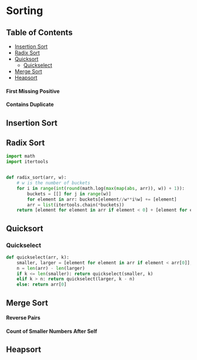# Sorting

## Table of Contents

- [Insertion Sort](#insertion-sort)
- [Radix Sort](#radix-sort)
- [Quicksort](#quicksort)
    - [Quickselect](#quickselect)
- [Merge Sort](#merge-sort)
- [Heapsort](#heapsort)

#### First Missing Positive

#### Contains Duplicate

## Insertion Sort

## Radix Sort

```python
import math
import itertools


def radix_sort(arr, w):
    # w is the number of buckets
    for i in range(int(round(math.log(max(map(abs, arr)), w)) + 1)):
        buckets = [[] for j in range(w)]
        for element in arr: buckets[element//w**i%w] += [element]
        arr = list(itertools.chain(*buckets))
    return [element for element in arr if element < 0] + [element for element in arr if element >= 0]
```

## Quicksort

### Quickselect

```python
def quickselect(arr, k):
    smaller, larger = [element for element in arr if element < arr[0]], [element for element in arr if element > arr[0]]
    n = len(arr) - len(larger)
    if k <= len(smaller): return quickselect(smaller, k)
    elif k > n: return quickselect(larger, k - n)
    else: return arr[0]
```

## Merge Sort

#### Reverse Pairs

#### Count of Smaller Numbers After Self

## Heapsort
